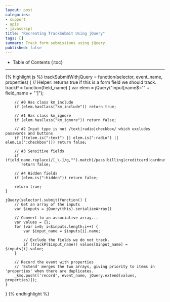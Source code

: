 ```yaml
---
layout: post
categories:
- support
- apis
- javascript
title: "Recreating TrackSubmit Using jQuery"
tags: []
summary: Track form submissions using jQuery.
published: false
---
```

* Table of Contents
{:toc}
* * *

{% highlight js %}
trackSubmitWithjQuery = function(selector, event_name, properties)
{
    // Helper: returns true if this is a form field we should track.
    trackP = function(field_name) {
        var elem = jQuery("input[name$='" + field_name + "']");

        // #0 Has class km_include
        if (elem.hasClass("km_include")) return true;

        // #1 Has class km_ignore
        if (elem.hasClass("km_ignore")) return false;

        // #2 Input type is not /text|radio|checkbox/ which excludes passwords and buttons
        if (!(elem.is(":text") || elem.is(":radio") || elem.is(":checkbox"))) return false;

        // #3 Sensitive fields
        if (field_name.replace(/[_\-]/g,"").match(/pass|billing|creditcard|cardnum|^cc|ccnum|exp|seccode|securitycode|securitynum|cvc|cvv|ssn|socialsec|socsec|csc/i))
           return false;

        // #4 Hidden fields
        if (elem.is(":hidden")) return false;

        return true;
    }

    jQuery(selector).submit(function() {
        // Get an array of the inputs
        var $inputs = jQuery(this).serializeArray()

        // Convert to an associative array...
        var values = {};
        for (var i=0; i<$inputs.length;i++) {
            var $input_name = $inputs[i].name;

            // Exclude the fields we do not track.
            if (trackP($input_name)) values[$input_name] = $inputs[i].value;
        }

        // Record the event with properties
        // 'Extend' merges the two arrays, giving priority to items in 'properties' when there are duplicates.
        _kmq.push(['record', event_name, jQuery.extend(values, properties)]);
    }
}
{% endhighlight %}
